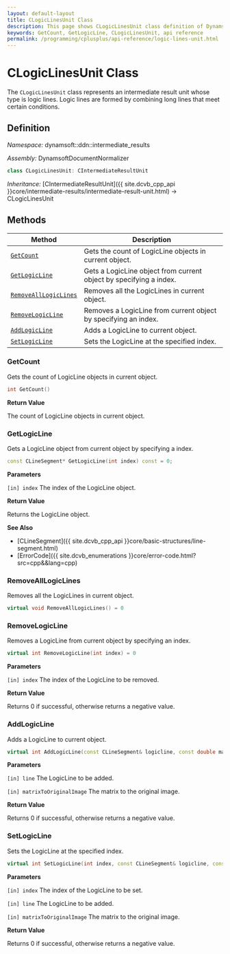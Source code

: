 ```yaml
---
layout: default-layout
title: CLogicLinesUnit Class
description: This page shows CLogicLinesUnit class definition of Dynamsoft Document Normalizer SDK C++ Edition.
keywords: GetCount, GetLogicLine, CLogicLinesUnit, api reference
permalink: /programming/cplusplus/api-reference/logic-lines-unit.html
---
```


# CLogicLinesUnit Class

The `CLogicLinesUnit` class represents an intermediate result unit whose type is logic lines. Logic lines are formed by combining long lines that meet certain conditions.

## Definition

*Namespace:* dynamsoft::ddn::intermediate_results

*Assembly:* DynamsoftDocumentNormalizer

```cpp
class CLogicLinesUnit: CIntermediateResultUnit
```

*Inheritance:* [CIntermediateResultUnit]({{ site.dcvb_cpp_api }}core/intermediate-results/intermediate-result-unit.html) -> CLogicLinesUnit

## Methods

| Method | Description |
|--------|-------------|
| [`GetCount`](#getcount) | Gets the count of LogicLine objects in current object.|
| [`GetLogicLine`](#getlogicline) | Gets a LogicLine object from current object by specifying a index. |
| [`RemoveAllLogicLines`](#removealllogiclines) | Removes all the LogicLines in current object. |
| [`RemoveLogicLine`](#removelogicline) | Removes a LogicLine from current object by specifying an index. |
| [`AddLogicLine`](#addlogicline) | Adds a LogicLine to current object. |
| [`SetLogicLine`](#setlogicline) | Sets the LogicLine at the specified index. |

### GetCount

Gets the count of LogicLine objects in current object.

```cpp
int GetCount() 
```

**Return Value**

The count of LogicLine objects in current object.

### GetLogicLine

Gets a LogicLine object from current object by specifying a index.

```cpp
const CLineSegment* GetLogicLine(int index) const = 0;
```

**Parameters**

`[in] index` The index of the LogicLine object.

**Return Value**

Returns the LogicLine object.

**See Also**

* [CLineSegment]({{ site.dcvb_cpp_api }}core/basic-structures/line-segment.html)
* [ErrorCode]({{ site.dcvb_enumerations }}core/error-code.html?src=cpp&&lang=cpp)

### RemoveAllLogicLines

Removes all the LogicLines in current object.

```cpp
virtual void RemoveAllLogicLines() = 0
```

### RemoveLogicLine

Removes a LogicLine from current object by specifying an index.

```cpp
virtual int RemoveLogicLine(int index) = 0
```

**Parameters**

`[in] index` The index of the LogicLine to be removed.

**Return Value**

Returns 0 if successful, otherwise returns a negative value.

### AddLogicLine

Adds a LogicLine to current object.

```cpp
virtual int AddLogicLine(const CLineSegment& logicline, const double matrixToOriginalImage[9] =  IDENTITY_MATRIX) = 0
```

**Parameters**

`[in] line` The LogicLine to be added.

`[in] matrixToOriginalImage` The matrix to the original image.

**Return Value**

Returns 0 if successful, otherwise returns a negative value.

### SetLogicLine

Sets the LogicLine at the specified index.

```cpp
virtual int SetLogicLine(int index, const CLineSegment& logicline, const double matrixToOriginalImage[9] =  IDENTITY_MATRIX) = 0;
```

**Parameters**

`[in] index` The index of the LogicLine to be set.

`[in] line` The LogicLine to be added.

`[in] matrixToOriginalImage` The matrix to the original image.

**Return Value**

Returns 0 if successful, otherwise returns a negative value.
